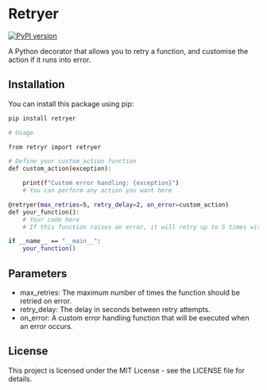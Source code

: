 # Retryer
[![PyPI version](https://badge.fury.io/py/retryer.svg)](https://badge.fury.io/py/retryer)

A Python decorator that allows you to retry a function, and customise the action if it runs into error.

## Installation
You can install this package using pip:

```bash
pip install retryer

# Usage

from retryr import retryer

# Define your custom_action function
def custom_action(exception):

    print(f"Custom error handling: {exception}")
    # You can perform any action you want here

@retryer(max_retries=5, retry_delay=2, on_error=custom_action)
def your_function():
    # Your code here
    # If this function raises an error, it will retry up to 5 times with a 2-second delay.

if __name__ == "__main__":
    your_function()
```
## Parameters
* max_retries: The maximum number of times the function should be retried on error.
* retry_delay: The delay in seconds between retry attempts.
* on_error: A custom error handling function that will be executed when an error occurs.

## License
This project is licensed under the MIT License - see the LICENSE file for details.
